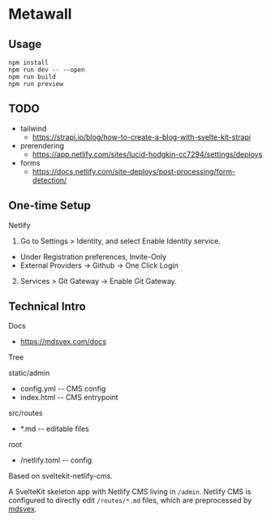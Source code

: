 # Metawall

## Usage

```
npm install
npm run dev -- --open
npm run build
npm run preview
```

## TODO

- tailwind
    - https://strapi.io/blog/how-to-create-a-blog-with-svelte-kit-strapi
- prerendering
    - https://app.netlify.com/sites/lucid-hodgkin-cc7294/settings/deploys
- forms
    - https://docs.netlify.com/site-deploys/post-processing/form-detection/

## One-time Setup

Netlify
1. Go to Settings > Identity, and select Enable Identity service.
  - Under Registration preferences, Invite-Only
  - External Providers -> Github -> One Click Login
2. Services > Git Gateway -> Enable Git Gateway. 

## Technical Intro

Docs
- https://mdsvex.com/docs

Tree

static/admin
- config.yml -- CMS config
- index.html -- CMS entrypoint

src/routes
- *.md -- editable files

root
- /netlify.toml -- config

Based on sveltekit-netlify-cms.

A SvelteKit skeleton app with Netlify CMS living in `/admin`. Netlify CMS is
configured to directly edit `/routes/*.md` files, which are preprocessed by
[mdsvex](https://mdsvex.com).


